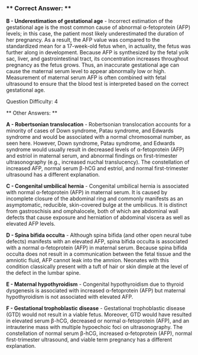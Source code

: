 ### ** Correct Answer: **

**B - Underestimation of gestational age** - Incorrect estimation of the gestational age is the most common cause of abnormal α-fetoprotein (AFP) levels; in this case, the patient most likely underestimated the duration of her pregnancy. As a result, the AFP value was compared to the standardized mean for a 17-week-old fetus when, in actuality, the fetus was further along in development. Because AFP is synthesized by the fetal yolk sac, liver, and gastrointestinal tract, its concentration increases throughout pregnancy as the fetus grows. Thus, an inaccurate gestational age can cause the maternal serum level to appear abnormally low or high. Measurement of maternal serum AFP is often combined with fetal ultrasound to ensure that the blood test is interpreted based on the correct gestational age.

Question Difficulty: 4

** Other Answers: **

**A - Robertsonian translocation** - Robertsonian translocation accounts for a minority of cases of Down syndrome, Patau syndrome, and Edwards syndrome and would be associated with a normal chromosomal number, as seen here. However, Down syndrome, Patau syndrome, and Edwards syndrome would usually result in decreased levels of α-fetoprotein (AFP) and estriol in maternal serum, and abnormal findings on first-trimester ultrasonography (e.g., increased nuchal translucency). The constellation of increased AFP, normal serum β-hCG and estriol, and normal first-trimester ultrasound has a different explanation.

**C - Congenital umbilical hernia** - Congenital umbilical hernia is associated with normal α-fetoprotein (AFP) in maternal serum. It is caused by incomplete closure of the abdominal ring and commonly manifests as an asymptomatic, reducible, skin-covered bulge at the umbilicus. It is distinct from gastroschisis and omphalocele, both of which are abdominal wall defects that cause exposure and herniation of abdominal viscera as well as elevated AFP levels.

**D - Spina bifida occulta** - Although spina bifida (and other open neural tube defects) manifests with an elevated AFP, spina bifida occulta is associated with a normal α-fetoprotein (AFP) in maternal serum. Because spina bifida occulta does not result in a communication between the fetal tissue and the amniotic fluid, AFP cannot leak into the amnion. Neonates with this condition classically present with a tuft of hair or skin dimple at the level of the defect in the lumbar spine.

**E - Maternal hypothyroidism** - Congenital hypothyroidism due to thyroid dysgenesis is associated with increased α-fetoprotein (AFP) but maternal hypothyroidism is not associated with elevated AFP.

**F - Gestational trophoblastic disease** - Gestational trophoblastic disease (GTD) would not result in a viable fetus. Moreover, GTD would have resulted in elevated serum β-hCG, decreased or normal α-fetoprotein (AFP), and an intrauterine mass with multiple hypoechoic foci on ultrasonography. The constellation of normal serum β-hCG, increased α-fetoprotein (AFP), normal first-trimester ultrasound, and viable term pregnancy has a different explanation.

